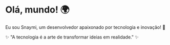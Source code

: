 # Olá, mundo! 🌍

Eu sou Snaymi, um desenvolvedor apaixonado por tecnologia e inovação! 🚀



✨ "A tecnologia é a arte de transformar ideias em realidade." ✨
